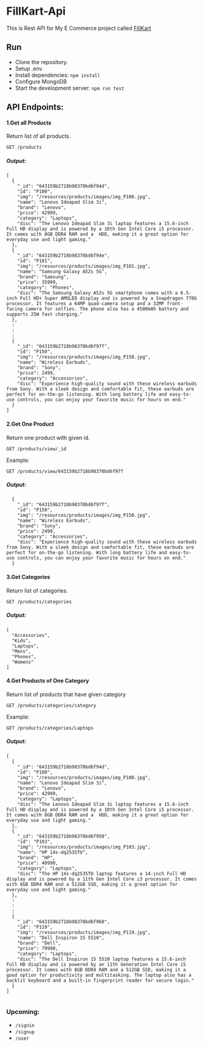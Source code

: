 # FillKart-Api

This is Rest API for My E Commerce project called [FillKart](https://github.com/RameesJahan/FillKart)

## Run

- Clone the repository.
- Setup .env
- Install dependencies: ``` npm install ```
- Configure MongoDB
- Start the development server: ``` npm run test ```

## API Endpoints:

#### 1.Get all Products
Return list of all products.

```
GET /products

```

##### Output:

```
[
  {
    "_id": "643159b2718b98370bd6f94d",
    "id": "P100",
    "img": "/resources/products/images/img_P100.jpg",
    "name": "Lenovo Ideapad Slim 3i",
    "brand": "Lenovo",
    "price": 42999,
    "category": "Laptops",
    "disc": "The Lenovo Ideapad Slim 3i laptop features a 15.6-inch Full HD display and is powered by a 10th Gen Intel Core i5 processor. It comes with 8GB DDR4 RAM and a  HDD, making it a great option for everyday use and light gaming."
  },
  {
    "_id": "643159b2718b98370bd6f94e",
    "id": "P101",
    "img": "/resources/products/images/img_P101.jpg",
    "name": "Samsung Galaxy A52s 5G",
    "brand": "Samsung",
    "price": 35999,
    "category": "Phones",
    "disc": "The Samsung Galaxy A52s 5G smartphone comes with a 6.5-inch Full HD+ Super AMOLED display and is powered by a Snapdragon 778G processor. It features a 64MP quad-camera setup and a 32MP front-facing camera for selfies. The phone also has a 4500mAh battery and supports 25W fast charging."
  },
  :
  :
  :
  {
    "_id": "643159b2718b98370bd6f97f",
    "id": "P150",
    "img": "/resources/products/images/img_P150.jpg",
    "name": "Wireless Earbuds",
    "brand": "Sony",
    "price": 2499,
    "category": "Accessories",
    "disc": "Experience high-quality sound with these wireless earbuds from Sony. With a sleek design and comfortable fit, these earbuds are perfect for on-the-go listening. With long battery life and easy-to-use controls, you can enjoy your favorite music for hours on end."
  }
]

```

#### 2.Get One Product
Return one product with given id.

```
GET /products/view/_id
```
Example:

```
GET /products/view/643159b2718b98370bd6f97f
```
##### Output:
```
  {
    "_id": "643159b2718b98370bd6f97f",
    "id": "P150",
    "img": "/resources/products/images/img_P150.jpg",
    "name": "Wireless Earbuds",
    "brand": "Sony",
    "price": 2499,
    "category": "Accessories",
    "disc": "Experience high-quality sound with these wireless earbuds from Sony. With a sleek design and comfortable fit, these earbuds are perfect for on-the-go listening. With long battery life and easy-to-use controls, you can enjoy your favorite music for hours on end."
  }
```

#### 3.Get Categories
Return list of categories.

```
GET /products/categories

```
##### Output:
```
[
  "Accessories",
  "Kids",
  "Laptops",
  "Mens",
  "Phones",
  "Womens"
]
```
#### 4.Get Products of One Category
Return list of products that have given category

```
GET /products/categories/category

```

Example:
```
GET /products/categories/Laptops

```
##### Output:
```
[
  {
    "_id": "643159b2718b98370bd6f94d",
    "id": "P100",
    "img": "/resources/products/images/img_P100.jpg",
    "name": "Lenovo Ideapad Slim 3i",
    "brand": "Lenovo",
    "price": 42999,
    "category": "Laptops",
    "disc": "The Lenovo Ideapad Slim 3i laptop features a 15.6-inch Full HD display and is powered by a 10th Gen Intel Core i5 processor. It comes with 8GB DDR4 RAM and a  HDD, making it a great option for everyday use and light gaming."
  },
  {
    "_id": "643159b2718b98370bd6f950",
    "id": "P103",
    "img": "/resources/products/images/img_P103.jpg",
    "name": "HP 14s-dq2535TU",
    "brand": "HP",
    "price": 40990,
    "category": "Laptops",
    "disc": "The HP 14s-dq2535TU laptop features a 14-inch Full HD display and is powered by a 11th Gen Intel Core i3 processor. It comes with 8GB DDR4 RAM and a 512GB SSD, making it a great option for everyday use and light gaming."
  },
  :
  :
  :
  {
    "_id": "643159b2718b98370bd6f960",
    "id": "P119",
    "img": "/resources/products/images/img_P119.jpg",
    "name": "Dell Inspiron 15 5510",
    "brand": "Dell",
    "price": 79990,
    "category": "Laptops",
    "disc": "The Dell Inspiron 15 5510 laptop features a 15.6-inch Full HD display and is powered by an 11th Generation Intel Core i5 processor. It comes with 8GB DDR4 RAM and a 512GB SSD, making it a good option for productivity and multitasking. The laptop also has a backlit keyboard and a built-in fingerprint reader for secure login."
  }
]
  

```

### Upcoming:

- `/signin`
- `/signup`
- `/user`


